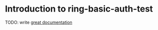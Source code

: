 # Introduction to ring-basic-auth-test

TODO: write [great documentation](http://jacobian.org/writing/great-documentation/what-to-write/)
